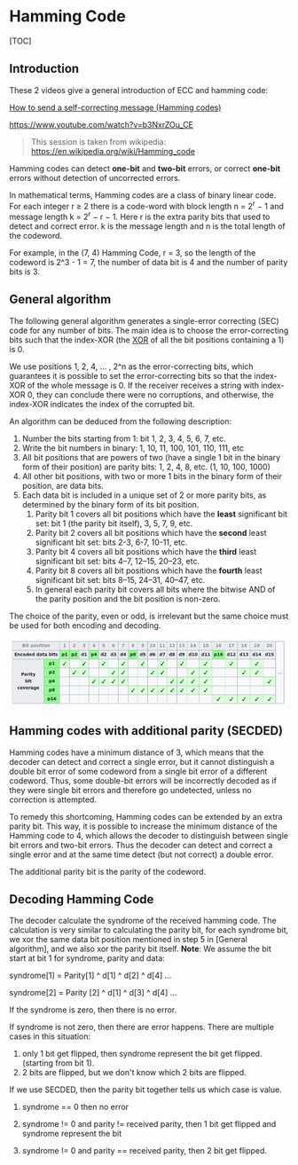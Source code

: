 # Hamming Code

[TOC]

## Introduction

These 2 videos give a general introduction of ECC and hamming code:

[How to send a self-correcting message (Hamming codes)](https://www.youtube.com/watch?v=X8jsijhllIA)

<https://www.youtube.com/watch?v=b3NxrZOu_CE>



>  This session is taken from wikipedia: <https://en.wikipedia.org/wiki/Hamming_code>

Hamming codes can detect **one-bit** and **two-bit** errors, or correct **one-bit** errors without detection of uncorrected errors.

In mathematical terms, Hamming codes are a class of binary linear code. For each integer r ≥ 2 there is a code-word with block length n = 2<sup>r</sup> − 1 and message length k = 2<sup>r</sup> − r − 1. Here r is the extra parity bits that used to detect and correct error. k is the message length and n is the total length of the codeword.

For example, in the (7, 4) Hamming Code, r = 3, so the length of the codeword is 2^3 - 1 = 7, the number of data bit is 4 and the number of parity bits is 3.

## General algorithm

The following general algorithm generates a single-error correcting  (SEC) code for any number of bits. The main idea is to choose the  error-correcting bits such that the index-XOR (the [XOR](https://en.wikipedia.org/wiki/Exclusive_or) of all the bit positions containing a 1) is 0. 

We use positions 1, 2, 4, ... , 2^n as the error-correcting  bits, which guarantees it is possible to set the error-correcting bits so that the index-XOR of the whole message is 0. If the receiver receives a string with index-XOR 0, they can conclude  there were no corruptions, and otherwise, the index-XOR indicates the  index of the corrupted bit.

An algorithm can be deduced from the following description:

1. Number the bits starting from 1: bit 1, 2, 3, 4, 5, 6, 7, etc.
2. Write the bit numbers in binary:  1, 10, 11, 100, 101, 110, 111, etc
3. All bit positions that are powers of two (have a single 1 bit in the  binary form of their position) are parity bits: 1, 2, 4, 8, etc. (1, 10, 100, 1000)
4. All other bit positions, with two or more 1 bits in the binary form of their position, are data bits.
5. Each data bit is included in a unique set of 2 or more parity bits, as determined by the binary form of its bit position.
   1. Parity bit 1 covers all bit positions which have the **least** significant bit set: bit 1 (the parity bit itself), 3, 5, 7, 9, etc.
   2. Parity bit 2 covers all bit positions which have the **second** least significant bit set: bits 2-3, 6-7, 10-11, etc.
   3. Parity bit 4 covers all bit positions which have the **third** least significant bit set: bits 4–7, 12–15, 20–23, etc.
   4. Parity bit 8 covers all bit positions which have the **fourth** least significant bit set: bits 8–15, 24–31, 40–47, etc.
   5. In general each parity bit covers all bits where the bitwise AND of the parity position and the bit position is non-zero.

The choice of the parity, even or odd, is irrelevant but the same choice must be used for both encoding and decoding.

![image-20230308202458512](assets/image-20230308202458512.png)

## Hamming codes with additional parity (SECDED)

Hamming codes have a minimum distance of 3, which means that the decoder can detect and correct a single error, but it cannot distinguish a  double bit error of some codeword from a single bit error of a different codeword.  Thus, some double-bit errors will be incorrectly decoded as  if they were single bit errors and therefore go undetected, unless no  correction is attempted.

To remedy this shortcoming, Hamming codes can be extended by an extra  parity bit. This way, it is possible to increase the minimum distance of the Hamming code to 4, which allows the decoder to distinguish between  single bit errors and two-bit errors. Thus the decoder can detect and  correct a single error and at the same time detect (but not correct) a  double error.

The additional parity bit is the parity of the codeword.

## Decoding Hamming Code

The decoder calculate the syndrome of the received hamming code. The calculation is very similar to calculating the parity bit, for each syndrome bit, we xor the same data bit position mentioned in step 5 in [General algorithm], and we also xor the parity bit itself. **Note**: We assume the bit start at bit 1 for syndrome, parity and data:

syndrome[1] = Parity[1] ^ d[1] ^ d[2] ^ d[4] ...

syndrome[2] = Parity [2] ^ d[1] ^ d[3] ^ d[4] ...

If the syndrome is zero, then there is no error. 

If syndrome is not zero, then there are error happens. There are multiple cases in this situation:

1. only 1 bit get flipped, then syndrome represent the bit get flipped. (starting from bit 1).
2. 2 bits are flipped, but we don't know which 2 bits are flipped.

If we use SECDED, then the parity bit together tells us which case is value.

1. syndrome == 0 then no error

1. syndrome != 0 and parity != received parity, then 1 bit get flipped and syndrome represent the bit
2. syndrome != 0 and parity == received parity, then 2 bit get flipped.





